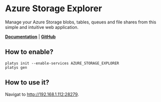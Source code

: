 # Azure Storage Explorer

Manage your Azure Storage blobs, tables, queues and file shares from this simple and intuitive web application.

**[Documentation](https://github.com/sebagomez/azurestorageexplorer)** | **[GitHub](https://github.com/sebagomez/azurestorageexplorer)**

## How to enable?

```
platys init --enable-services AZURE_STORAGE_EXPLORER
platys gen
```

## How to use it?

Navigat to <http://192.168.1.112:28279>.